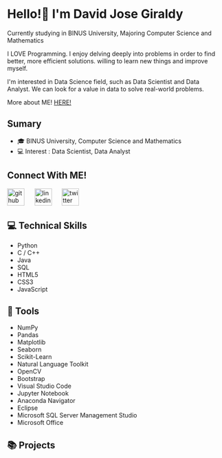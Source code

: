 # Hello!👋 I'm David Jose Giraldy

Currently studying in BINUS University, Majoring Computer Science and Mathematics

I LOVE Programming. I enjoy delving deeply into problems in order to find better, more efficient solutions. willing to learn new things and improve myself. 

I'm interested in Data Science field, such as Data Scientist and Data Analyst. We can look for a value in data to solve real-world problems.

More about ME! [HERE!](davidgiraldy.github.io)

## Sumary

- 🎓 BINUS University, Computer Science and Mathematics
- 💻 Interest : Data Scientist, Data Analyst

## Connect With ME!

[<img src='https://cdn.jsdelivr.net/npm/simple-icons@3.0.1/icons/github.svg' alt='github' height='40'>](https://github.com/davidgiraldy) &nbsp;&nbsp;&nbsp;&nbsp; [<img src='https://cdn.jsdelivr.net/npm/simple-icons@3.0.1/icons/linkedin.svg' alt='linkedin' height='40'>](https://www.linkedin.com/in/davidjosegiraldy/) &nbsp;&nbsp;&nbsp;&nbsp; [<img src='https://cdn.jsdelivr.net/npm/simple-icons@3.0.1/icons/twitter.svg' alt='twitter' height='40'>](https://twitter.com/neferlides) 

## 💻 Technical Skills

- Python
- C / C++
- Java
- SQL
- HTML5
- CSS3
- JavaScript

## 🔧 Tools

- NumPy
- Pandas
- Matplotlib
- Seaborn
- Scikit-Learn
- Natural Language Toolkit
- OpenCV
- Bootstrap
- Visual Studio Code
- Jupyter Notebook
- Anaconda Navigator
- Eclipse
- Microsoft SQL Server Management Studio
- Microsoft Office

## 📚 Projects

